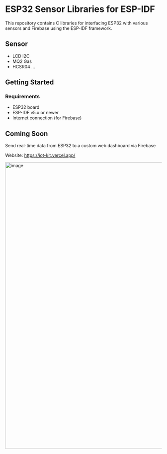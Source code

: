 # ESP32 Sensor Libraries for ESP-IDF

This repository contains C libraries for interfacing ESP32 with various sensors and Firebase using the ESP-IDF framework.

## Sensor

-  LCD I2C
-  MQ2 Gas
-  HCSR04
...
## Getting Started

### Requirements

- ESP32 board
- ESP-IDF v5.x or newer
- Internet connection (for Firebase)

## Coming Soon
Send real-time data from ESP32 to a custom web dashboard via Firebase

Website: https://iot-kit.vercel.app/

<img width="1890" height="919" alt="image" src="https://github.com/user-attachments/assets/05b4a192-768b-4d51-9388-c8e1ad18039d" />
